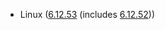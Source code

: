 - Linux ([6.12.53](https://git.kernel.org/pub/scm/linux/kernel/git/stable/linux.git/tag/?h=v6.12.53) (includes [6.12.52](https://git.kernel.org/pub/scm/linux/kernel/git/stable/linux.git/tag/?h=v6.12.52)))
